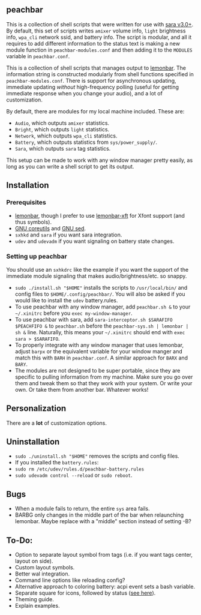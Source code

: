 peachbar
-----
This is a collection of shell scripts that were written for use with [sara v3.0+](https://github.com/gitluin/sara). By default, this set of scripts writes `amixer` volume info, `light` brightness info, `wpa_cli` network ssid, and battery info. The script is modular, and all it requires to add different information to the status text is making a new module function in `peachbar-modules.conf` and then adding it to the `MODULES` variable in `peachbar.conf`.

This is a collection of shell scripts that manages output to [lemonbar](https://github.com/LemonBoy/bar). The information string is constructed modularly from shell functions specified in `peachbar-modules.conf`. There is support for asynchronous updating, immediate updating *without* high-frequency polling (useful for getting immediate response when you change your audio), and a lot of customization.

By default, there are modules for my local machine included. These are:
 * `Audio`, which outputs `amixer` statistics.
 * `Bright`, which outputs `light` statistics.
 * `Network`, which outputs `wpa_cli` statistics.
 * `Battery`, which outputs statistics from `sys/power_supply/`.
 * `Sara`, which outputs `sara` tag statistics.

This setup can be made to work with any window manager pretty easily, as long as you can write a shell script to get its output.

## Installation
### Prerequisites
 * [lemonbar](https://github.com/LemonBoy/bar), though I prefer to use [lemonbar-xft](https://github.com/krypt-n/bar) for Xfont support (and thus symbols).
 * [GNU coreutils](https://www.gnu.org/software/coreutils/) and [GNU sed](https://www.gnu.org/software/sed/).
 * `sxhkd` and `sara` if you want sara integration.
 * `udev` and `udevadm` if you want signaling on battery state changes.

### Setting up peachbar
You should use an `sxhkdrc` like the example if you want the support of the immediate module signaling that makes audio/brightness/etc. so snappy.
 * `sudo ./install.sh "$HOME"` installs the scripts to `/usr/local/bin/` and config files to `$HOME/.config/peachbar/`. You will also be asked if you would like to install the `udev` battery.rules.
 * To use peachbar with any window manager, add `peachbar.sh &` to your `~/.xinitrc` before you `exec my-window-manager`.
 * To use peachbar with sara, add `sara-interceptor.sh $SARAFIFO $PEACHFIFO &` to `peachbar.sh` before the `peachbar-sys.sh | lemonbar | sh &` line. Naturally, this means your `~/.xinitrc` should end with `exec sara > $SARAFIFO`.
 * To properly integrate with any window manager that uses lemonbar, adjust `barpx` or the equivalent variable for your window manger and match this with `BARH` in `peachbar.conf`. A similar approach for `BARX` and `BARY`.
 * The modules are not designed to be super portable, since they are specific to pulling information from my machine. Make sure you go over them and tweak them so that they work with your system. Or write your own. Or take them from another bar. Whatever works!

## Personalization
There are a **lot** of customization options.

## Uninstallation
 * `sudo ./uninstall.sh "$HOME"` removes the scripts and config files.
 * If you installed the `battery.rules`:
  * `sudo rm /etc/udev/rules.d/peachbar-battery.rules`
  * `sudo udevadm control --reload` or `sudo reboot`.

## Bugs
 * When a module fails to return, the entire `sys` area fails.
 * BARBG only changes in the middle part of the bar when relaunching lemonbar. Maybe replace with a "middle" section instead of setting -B?

## To-Do:
* Option to separate layout symbol from tags (i.e. if you want tags center, layout on side).
* Custom layout symbols.
* Better wal integration.
* Command line options like reloading config?
* Alternative approach to coloring battery: acpi event sets a bash variable.
* Separate square for icons, followed by status ([see here](https://i.redd.it/wzba8omwrdi51.png)).
* Theming guide.
* Explain examples.
